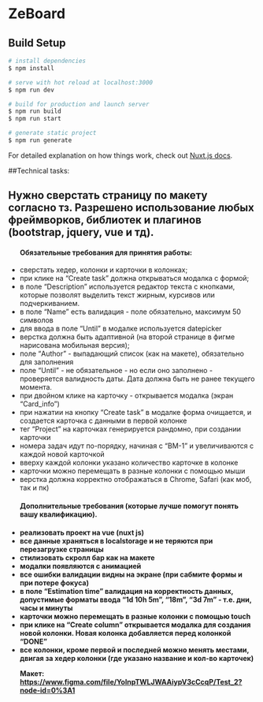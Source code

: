 # ZeBoard

## Build Setup

```bash
# install dependencies
$ npm install

# serve with hot reload at localhost:3000
$ npm run dev

# build for production and launch server
$ npm run build
$ npm run start

# generate static project
$ npm run generate
```

For detailed explanation on how things work, check out [Nuxt.js docs](https://nuxtjs.org).

##Technical tasks:

<h2>Нужно сверстать страницу по макету согласно тз. Разрешено использование любых фреймворков, библиотек и плагинов (bootstrap, jquery, vue и тд).</h2>

<ul><h4>Обязательные требования для принятия работы:</h4>
<li>сверстать хедер, колонки и карточки в колонках;</li>
<li>при клике на “Сreate  task” должна открываться модалка с формой;</li>
<li>в поле “Description” используется редактор текста с кнопками, которые позволят выделить текст жирным, курсивов или подчеркиванием.</li>
<li>в поле “Name” есть валидация - поле обязательно, максимум 50 символов</li>
<li>для ввода в поле “Until” в модалке используется datepicker</li>
<li>верстка должна быть адаптивной (на второй странице в фигме нарисована мобильная версия);</li>
<li>поле “Author” - выпадающий список (как на макете), обязательно для заполнения</li>
<li>поле “Until” - не обязательное - но если оно заполнено - проверяется валидность даты. Дата должна быть не ранее текущего момента. </li>
<li>при двойном клике на карточку - открывается модалка (экран “Card_info”)</li>
<li>при нажатии на кнопку “Сreate  task” в модалке форма очищается, и создается карточка с данными в первой колонке</li>
<li>тег “Project” на карточках генерируется рандомно, при создании карточки</li>
<li>номера задач идут по-порядку, начиная с “BM-1” и увеличиваются с каждой новой карточкой</li>
<li>вверху каждой колонки указано количество карточке в колонке</li>
<li>карточки можно перемещать в разные колонки с помощью мыши</li>
<li>верстка должна корректно отображаться в Chrome, Safari (как моб, так и пк)</li>
</ul>
<ul><h4>Дополнительные требования (которые лучше помогут понять вашу квалификацию).<h4>
<li>реализовать проект на vue (nuxt js)</li>
<li>все данные храняться  в localstorage и не теряются при перезагрузке страницы </li>
<li>стилизовать скролл бар как на макете</li>
<li>модалки появляются с анимацией </li>
<li>все ошибки валидации видны на экране (при сабмите формы и при потере фокуса)</li>
<li>в поле “Estimation time” валидация на корректность данных, допустимые форматы ввода “1d 10h 5m”, “18m”, “3d 7m” - т.е. дни, часы и минуты</li>
<li>карточки можно перемещать в разные колонки с помощью touch </li>
<li>при клике на “Сreate column” открывается модалка для создания новой колонки. Новая колонка добавляется перед колонкой “DONE”</li>
<li>все колонки, кроме первой и последней можно менять местами, двигая за хедер колонки (где указано название и кол-во карточек)</li>


Макет:
https://www.figma.com/file/YolnpTWLJWAAiypV3cCcqP/Test_2?node-id=0%3A1
